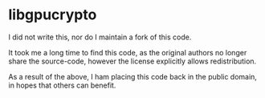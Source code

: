 # libgpucrypto

I did not write this, nor do I maintain a fork of this code. 

It took me a long time to find this code, as the original authors no longer share the source-code, however the license explicitly allows redistribution.

As a result of the above, I ham placing this code back in the public domain, in hopes that others can benefit.